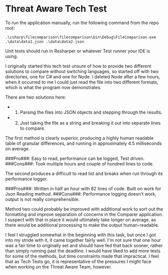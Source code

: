 # Threat Aware Tech Test

To run the application manually, run the following command from the repo root:

```
.\csharp\filecomparison\filecomparison\bin\Debug\FileComparison.exe .\data\data1.json .\data\data2.json
```

Unit tests should run in Resharper or whatever Test runner your IDE is using.

I originally started this tech test unsure of how to provide two different solutions to compare without switching languages, so started off with two directories, one for C# and one for Node.  I deleted Node after a few hours, when it occurred to me I could just read the file into two different formats, which is what the program now demonstrates.

There are two solutions here:

* 1) Parsing the files into JSON objects and stepping through the results.

* 2) Just taking the file as a string and breaking it out into separate lines to compare.

The first method is clearly superior, producing a highly human readable table of granular differences, and running in approximately 4.5 milliseconds on average.

###Pro###: Easy to read, performance can be logged, Test driven.
###Cons###: Took multiple hours and couple of hundred lines to code.

The second produces a difficult to read list and breaks when run through its performance logger.

###Pros###: Written in half an hour with 82 lines of code.  Built on work for Json Reading method.
###Cons###: Performance logging doesn't work, output is not really comprehensible.

Method two could probably be improved with additional work to sort out the formatting and improve separation of concerns in the Comparer application.  I suspect with that in place it would ultimately take longer on average, as there would be additional processing to make the output human-readable.

I feel I struggled somewhat in the beginning with this task, but once I got into my stride with it, it came together fairly well.  I'm not sure that one hour was a fair time to originally set and should have fed that back sooner, rather than simply running past the deadline.  I would have liked to add more tests for some of the methods, but time constraints made that impractical.  I feel that as Tech Tests go, it is representative of the pressures I might face when working on the Threat Aware Team, however.